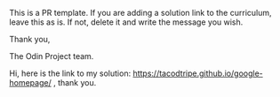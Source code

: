 This is a PR template. If you are adding a solution link to the curriculum, leave this as is. If not, delete it and write the message you wish.

Thank you,

The Odin Project team.

Hi, here is the link to my solution: https://tacodtripe.github.io/google-homepage/ , thank you.
